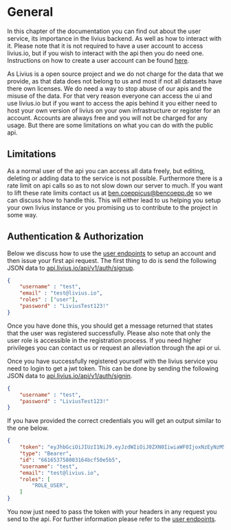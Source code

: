 # General

In this chapter of the documentation you can find out about the user service, its importance in the livius backend. As
well as how to interact with it. Please note that it is not required to have a user account to access livius.io, but if 
you wish to interact with the api then you do need one. Instructions on how to create a user account can be found 
[here](/getting-started.html).

As Livius is a open source project and we do not charge for the data that we provide, as that data does not belong to us
and most if not all datasets have there own licenses. We do need a way to stop abuse of our apis and the misuse of the 
data. For that very reason everyone can access the ui and use livius.io but if you want to access the apis behind it 
you either need to host your own version of livius on your own infrastructure or register for an account. Accounts are 
always free and you will not be charged for any usage. But there are some limitations on what you can do with the public 
api. 

## Limitations

As a normal user of the api you can access all data freely, but editing, deleting or adding data to the service is not 
possible. Furthermore there is a rate limit on api calls so as to not slow down our server to much. If you want to lift
these rate limits contact us at ben.coeppicus@bencoepp.de so we can discuss how to handle this. This will either lead to
us helping you setup your own livius instance or you promising us to contribute to the project in some way.

## Authentication & Authorization 

Below we discuss how to use the [user endpoints](/user/endpoints.html) to setup an account and then issue your first
api request. The first thing to do is send the following JSON data to [api.livius.io/api/v1/auth/signup](https://api.livius.io/api/v1/auth/signup).

```json
{
    "username" : "test",
    "email" : "test@livius.io",
    "roles" : ["user"],
    "password" : "LiviusTest123!"
}
```

Once you have done this, you should get a message returned that states that the user was registered successfully. Please
also note that only the user role is accessible in the registration process. If you need higher privileges you can contact 
us or request an alleviation through the api or ui.

Once you have successfully registered yourself with the livius service you need to login to get a jwt token. This can be
done by sending the following JSON data to [api.livius.io/api/v1/auth/signin](https://api.livius.io/api/v1/auth/signin).

```json
{
    "username" : "test",
    "password" : "LiviusTest123!"
}
```

If you have provided the correct credentials you will get an output similar to the one below.

```json 
{
    "token": "eyJhbGciOiJIUzI1NiJ9.eyJzdWIiOiJ0ZXN0IiwiaWF0IjoxNzEyNzM5MzQwLCJleHAiOjE3MTI4MjU3NDB9.ysI-VgKlKDuoinnU7mptxmPP7HZYtUyq1rOqL5WxCE8",
    "type": "Bearer",
    "id": "661653758003164bcf50e5b5",
    "username": "test",
    "email": "test@livius.io",
    "roles": [
        "ROLE_USER",
    ]
}
```

You now just need to pass the token with your headers in any request you send to the api. For further information please 
refer to the [user endpoints](/user/endpoints.html).